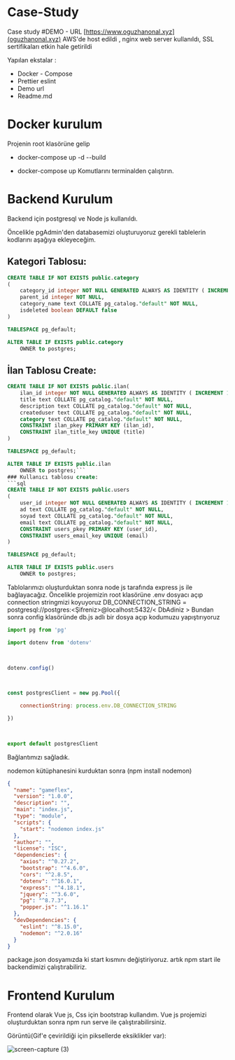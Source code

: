 # Case-Study
Case study
#DEMO - URL
[https://www.oguzhanonal.xyz](oguzhanonal.xyz)
AWS'de host edildi , nginx web server kullanıldı, SSL sertifikaları etkin hale getirildi

Yapılan ekstalar :
- Docker - Compose 
- Prettier eslint
- Demo url
- Readme.md

# Docker kurulum

Projenin root klasörüne gelip 
- docker-compose up -d --build

- docker-compose up
Komutlarını terminalden çalıştırın. 


# Backend Kurulum

Backend için postgresql ve Node js kullanıldı.

Öncelikle pgAdmin'den databasemizi oluşturuyoruz gerekli tablelerin kodlarını aşağıya ekleyeceğim.

## Kategori Tablosu:

```sql
CREATE TABLE IF NOT EXISTS public.category
(
    category_id integer NOT NULL GENERATED ALWAYS AS IDENTITY ( INCREMENT 1 START 1 MINVALUE 1 MAXVALUE 2147483647 CACHE 1 ),
    parent_id integer NOT NULL,
    category_name text COLLATE pg_catalog."default" NOT NULL,
    isdeleted boolean DEFAULT false
)

TABLESPACE pg_default;

ALTER TABLE IF EXISTS public.category
    OWNER to postgres;
```

## İlan Tablosu Create:

```sql 
CREATE TABLE IF NOT EXISTS public.ilan(
    ilan_id integer NOT NULL GENERATED ALWAYS AS IDENTITY ( INCREMENT 1 START 1 MINVALUE 1 MAXVALUE 2147483647 CACHE 1 ),
    title text COLLATE pg_catalog."default" NOT NULL,
    description text COLLATE pg_catalog."default" NOT NULL,
    createduser text COLLATE pg_catalog."default" NOT NULL,
    category text COLLATE pg_catalog."default" NOT NULL,
    CONSTRAINT ilan_pkey PRIMARY KEY (ilan_id),
    CONSTRAINT ilan_title_key UNIQUE (title)
)

TABLESPACE pg_default;

ALTER TABLE IF EXISTS public.ilan
    OWNER to postgres;```
### Kullanıcı tablosu create:
```sql
CREATE TABLE IF NOT EXISTS public.users
(
    user_id integer NOT NULL GENERATED ALWAYS AS IDENTITY ( INCREMENT 1 START 1 MINVALUE 1 MAXVALUE 2147483647 CACHE 1 ),
    ad text COLLATE pg_catalog."default" NOT NULL,
    soyad text COLLATE pg_catalog."default" NOT NULL,
    email text COLLATE pg_catalog."default" NOT NULL,
    CONSTRAINT users_pkey PRIMARY KEY (user_id),
    CONSTRAINT users_email_key UNIQUE (email)
)

TABLESPACE pg_default;

ALTER TABLE IF EXISTS public.users
    OWNER to postgres;
```
Tablolarımızı oluşturduktan sonra node js tarafında express js ile bağlayacağız.
Öncelikle projemizin root klasörüne .env dosyacı açıp connection stringmizi koyuyoruz
DB_CONNECTION_STRING = postgresql://postgres:<Şifreniz>@localhost:5432/< DbAdiniz > Bundan sonra
config klasöründe db.js adlı bir dosya açıp kodumuzu yapıştırıyoruz
```js
import pg from 'pg'

import dotenv from 'dotenv'

  

dotenv.config()

  

const postgresClient = new pg.Pool({

    connectionString: process.env.DB_CONNECTION_STRING

})

  

export default postgresClient
```
Bağlantımızı sağladık.

nodemon kütüphanesini kurduktan sonra (npm install nodemon)
```json
{
  "name": "gameflex",
  "version": "1.0.0",
  "description": "",
  "main": "index.js",
  "type": "module",
  "scripts": {
    "start": "nodemon index.js"
  },
  "author": "",
  "license": "ISC",
  "dependencies": {
    "axios": "^0.27.2",
    "bootstrap": "^4.6.0",
    "cors": "^2.8.5",
    "dotenv": "^16.0.1",
    "express": "^4.18.1",
    "jquery": "^3.6.0",
    "pg": "^8.7.3",
    "popper.js": "^1.16.1"
  },
  "devDependencies": {
    "eslint": "^8.15.0",
    "nodemon": "^2.0.16"
  }
}
```
package.json dosyamızda ki start kısmını değiştiriyoruz. artık npm start ile backendimizi çalıştırabiliriz.
# Frontend Kurulum
Frontend olarak Vue js, Css için bootstrap kullandım.
Vue js projemizi oluşturduktan sonra npm run serve ile çalıştırabilirsiniz.



Görüntü(Gif'e çevirildiği için piksellerde eksiklikler var):


![screen-capture (3)](https://user-images.githubusercontent.com/27727020/169715610-741708e8-fb09-4802-80c8-ead7e1cc75c8.gif)




